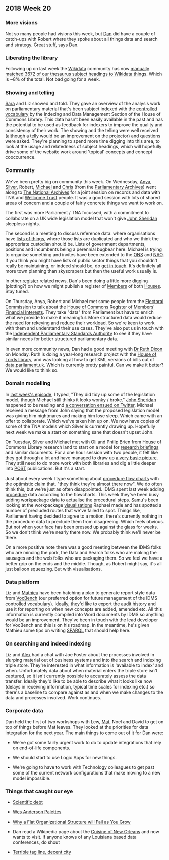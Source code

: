 ## 2018 Week 20

### More visions

Not so many people had visions this week, but [Dan](https://twitter.com/dasbarrett) did have a couple of catch-ups with Robert where they spoke about all things data and search and strategy. Great stuff, says Dan. 

### Liberating the library

Following up on last week the [Wikidata](https://www.wikidata.org/wiki/Wikidata:Main_Page) community has now [manually matched 3672 of our thesaurus subject headings to Wikidata things](https://tools.wmflabs.org/mix-n-match/?#/catalog/1229). Which is ~8% of the total. Not bad going for a week.

### Showing and telling

[Sara](https://twitter.com/sarafreis) and Liz showed and told. They gave an overview of the analysis work on parliamentary material that's been subject indexed with the [controlled vocabulary](http://www.data.parliament.uk/dataset/thesauri) by the Indexing and Data Management Section of the House of Commons Library. This data hasn’t been easily available in the past and has the potential to be used as feedback for indexers to improve the quality and consistency of their work. The showing and the telling were well received (although a telly would be an improvement on the projector) and questions were asked. They're planning to spend more time digging into this area, to look at the usage and relatedness of subject headings, which will hopefully drive some of the website work around 'topical' concepts and concept cooccurrence.

### Community

We've been pretty big on community this week. On Wednesday, [Anya](https://twitter.com/bitten_), [Silver](https://twitter.com/silveroliver), Robert, [Michael](https://twitter.com/fantasticlife) and [Chris](https://twitter.com/c_fryer) (from the [Parliamentary Archives](https://www.parliament.uk/archives)) went along to [The National Archives](http://www.nationalarchives.gov.uk/) for a joint session on records and data with TNA and [Wellcome Trust](https://wellcome.ac.uk/) people. It was a good session with lots of shared areas of concern and a couple of fairly concrete things we want to work on.

The first was more Parliament / TNA focussed, with a commitment to collaborate on a UK wide legislation model that won't give [John Sheridan](https://twitter.com/johnlsheridan) sleepless nights.

The second is a meeting to discuss reference data: where organisations have [lists of things](https://github.com/ukparliament/ontologies/blob/master/list-of-lists.csv), where those lists are duplicated and who we think the appropriate custodian should be. Lists of government departments, positions and incumbents being a perennial bugbear here. Michael is trying to organise something and invites have been extended to the [ONS](https://www.ons.gov.uk/) and [NAO](https://www.nao.org.uk/). If you think you might have lists of public sector things that you shouldn't really be maintaining, or indeed should be, do [get in touch](mailto:smethurstm@parliament.uk). It's definitely all more town planning than skyscrapers but then the useful work usually is.

In other [register](https://www.registers.service.gov.uk/) related news, Dan's been doing a little more digging (plotting?) on how we might publish a register of [Members](http://beta.parliament.uk/people/members) of both [Houses](https://beta.parliament.uk/houses). Stay tuned.

On Thursday, Anya, Robert and Michael met some people from the [Electoral Commission](https://www.electoralcommission.org.uk/) to talk about the [House of Commons Register of Members' Financial Interests](https://www.parliament.uk/mps-lords-and-offices/standards-and-financial-interests/parliamentary-commissioner-for-standards/registers-of-interests/register-of-members-financial-interests/). They take "data" from Parliament but have to enrich what we provide to make it meaningful. More structured data would reduce the need for rekeying and reduce their workload. So we're keen to work with them and understand their use cases. They've also put us in touch with the [Independent Parliamentary Standards Authority](http://www.theipsa.org.uk/) to see if they have similar needs for better structured parliamentary data.

In even more community news, Dan had a good meeting with [Dr Ruth Dixon](https://twitter.com/ruth_dixon) on Monday. Ruth is doing a year-long research project with the [House of Lords library](https://www.parliament.uk/business/lords/work-of-the-house-of-lords/lords-library/), and was looking at how to get XML versions of bills out of [data.parliament.uk](http://www.data.parliament.uk/). Which is currently pretty painful. Can we make it better? We would like to think so.

### Domain modelling

In [last week's episode](https://ukparliament.github.io/weeknotes.data-search/2018/19/), I typed, "They did tidy up some of the legislation model, though Michael still thinks it looks wonky / broke." [John Sheridan](https://twitter.com/johnlsheridan) happened to be reading and [a conversation ensued on Twitter](https://twitter.com/johnlsheridan/status/995231601301884930). Michael received a message from John saying that the proposed legislation model was giving him nightmares and making him lose sleep. Which came with an offer to collaborate. Which we've taken him up on. We now have copies of some of the TNA models which Silver is currently drawing up. Hopefully next week we make a start on something sane that doesn't upset John.

On Tuesday, Silver and Michael met with [Oli](https://twitter.com/olihawkins) and Philip Brien from House of Commons Library research land to start on a model for [research briefings](https://researchbriefings.parliament.uk/) and similar documents. For a one hour session with two people, it felt like they got through a lot and have managed to draw up [a very basic picture](https://github.com/ukparliament/ontologies/blob/master/document/document.png). They still need to do more work with both libraries and dig a little deeper into [POST](https://www.parliament.uk/post) publications. But it's a start.

Just about every week I type something about [procedure flow charts](https://ukparliament.github.io/ontologies/procedure/procedure-ontology.html#examples) with the optimistic claim that, "they think they're almost there now". We do often think this, but we're just as often disappointed. IDMS spent last week adding [procedure](https://ukparliament.github.io/ontologies/procedure/procedure-ontology.html#d4e238) data according to the flowcharts. This week they've been busy adding [workpackage](https://ukparliament.github.io/ontologies/procedure/procedure-ontology.html#d4e284) data to actualise the procedural steps. [Samu](https://twitter.com/langsamu)'s been looking at the workpackage [visualisations](https://procedures.azurewebsites.net/WorkPackages/72/graph) Raphael made and has spotted a number of precluded routes that we've failed to spot. Things like, Parliament having decided to agree to a motion, there's currently nothing in the procedure data to preclude them from disagreeing. Which feels obvious. But not when your face has been pressed up against the glass for weeks. So we don't think we're nearly there now. We probably think we'll never be there.

On a more positive note there was a good meeting between the IDMS folks who are mincing the pork, the Data and Search folks who are making the sausages and the web folks who are packaging them. So we feel we have a better grip on the ends and the middle. Though, as Robert might say, it's all just balloon squeezing. But with visualisations.

### Data platform

Liz and [Mathieu](https://twitter.com/cognithive) have been hatching a plan to generate report style data from [VocBench](http://vocbench.uniroma2.it/) (our preferred option for future management of the IDMS controlled vocabulary). Ideally, they'd like to export the audit history and use it for reporting on when new concepts are added, amended etc. All this information is currently compiled into Word documents by IDMS so anything would be an improvement. They've been in touch with the lead developer for VocBench and this is on his roadmap. In the meantime, he's given Mathieu some tips on writing [SPARQL](https://en.wikipedia.org/wiki/SPARQL) that should help here.


### On searching and indeed indexing

Liz and [Alex](https://twitter.com/alexedwardh) had a chat with Joe Foster about the processes involved in slurping material out of business systems and into the search and indexing triple store. They're interested in what information is 'available to index' and when. Unfortunately data about when material enters the triple store isn't captured, so it isn't currently possible to accurately assess the data transfer. Ideally they'd like to be able to describe what it looks like now (delays in receiving information, typical time scales for indexing etc.) so there's a baseline to compare against as and when we make changes to the data and processes involved. Work continues.

### Corporate data

Dan held the first of two workshops with Lew, [Mat](https://twitter.com/matiasgermanico), Noel and David to get on top of things before Mat leaves. They looked at the priorities for data integration for the next year. The main things to come out of it for Dan were:

* We've got some fairly urgent work to do to update integrations that rely on end-of-life components.

* We should start to use Logic Apps for new things.

* We're going to have to work with Technology colleagues to get past some of the current network configurations that make moving to a new model impossible.

### Things that caught our eye

* [Scientific debt](http://varianceexplained.org/r/scientific-debt/)

* [Wes Anderson Palettes](https://wesandersonpalettes.tumblr.com/post/109980167015/peter-fuck-the-itinerary)

* [Why a Flat Organizational Structure will Fail as You Grow](https://getlighthouse.com/blog/flat-organizational-structure-fails/)

* Dan read a Wikipedia page about the [Cuisine of New Orleans](https://en.wikipedia.org/wiki/Cuisine_of_New_Orleans) and now wants to visit. If anyone knows of any Louisiana based data conferences, do shout

* [Terrible tag line, decent city](https://tc18.tableau.com/)